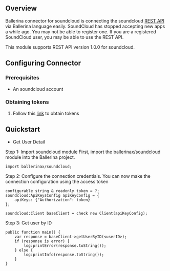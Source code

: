 ## Overview
Ballerina connector for soundcloud is connecting the soundcloud [REST API](https://developers.soundcloud.com/docs/api/explorer/open-api) via Ballerina language easily.  SoundCloud has stopped accepting new apps a while ago. You may not be able to register one. If you are a registered SoundCloud user, you may be able to use the REST API.

This module supports REST API version 1.0.0 for soundcloud.
 
## Configuring Connector

### Prerequisites
- An soundcloud account

### Obtaining tokens

1. Follow this [link](https://developers.soundcloud.com/docs/api/guide) to obtain tokens

 
## Quickstart

* Get User Detail

Step 1: Import soundcloud module
First, import the ballerinax/soundcloud module into the Ballerina project.
```ballerina
import ballerinax/soundcloud;
```
Step 2: Configure the connection credentials.
You can now make the connection configuration using the access token
```ballerina
configurable string & readonly token = ?;
soundcloud:ApiKeysConfig apiKeyConfig = {
    apiKeys: {"Authorization": token}
};

soundcloud:Client baseClient = check new Client(apiKeyConfig);
```
Step 3: Get user by ID

```ballerina
public function main() {
    var response = baseClient->getUserByID(<userID>);
    if (response is error) {
        log:printError(response.toString());
    } else { 
        log:printInfo(response.toString());
    }
}
``` 
